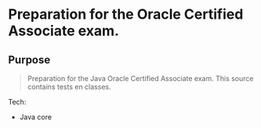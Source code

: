 # Preparation for the Oracle Certified Associate exam.

## Purpose
> Preparation for the Java Oracle Certified Associate exam.
> This source contains tests en classes.

Tech:
* Java core




